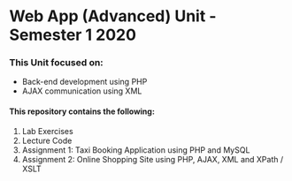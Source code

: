 # Web App (Advanced) Unit - Semester 1 2020

<h3>This Unit focused on:</h3>
<ul>
  <li> Back-end development using PHP </li>
  <li> AJAX communication using XML </li>
</ul>

<h4> This repository contains the following: </h4>
<ol>
  <li> Lab Exercises </li>
  <li> Lecture Code </li>
  <li> Assignment 1: Taxi Booking Application using PHP and MySQL</li>
  <li> Assignment 2: Online Shopping Site using PHP, AJAX, XML and XPath &#47 XSLT </li>
</ol>
